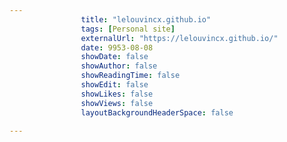 ---
                title: "lelouvincx.github.io"
                tags: [Personal site]
                externalUrl: "https://lelouvincx.github.io/"
                date: 9953-08-08
                showDate: false
                showAuthor: false
                showReadingTime: false
                showEdit: false
                showLikes: false
                showViews: false
                layoutBackgroundHeaderSpace: false
                ---
